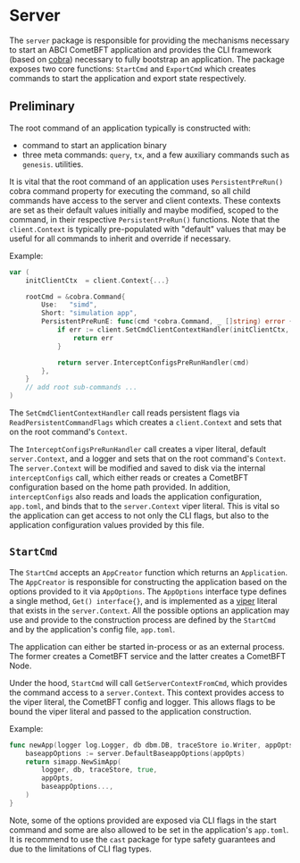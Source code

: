 # Server

The `server` package is responsible for providing the mechanisms necessary to
start an ABCI CometBFT application and provides the CLI framework (based on [cobra](https://github.com/spf13/cobra))
necessary to fully bootstrap an application. The package exposes two core functions: `StartCmd`
and `ExportCmd` which creates commands to start the application and export state respectively.

## Preliminary

The root command of an application typically is constructed with:

* command to start an application binary
* three meta commands: `query`, `tx`, and a few auxiliary commands such as `genesis`.
utilities.

It is vital that the root command of an application uses `PersistentPreRun()` cobra command
property for executing the command, so all child commands have access to the server and client contexts.
These contexts are set as their default values initially and maybe modified,
scoped to the command, in their respective `PersistentPreRun()` functions. Note that
the `client.Context` is typically pre-populated with "default" values that may be
useful for all commands to inherit and override if necessary.

Example:

```go
var (
	initClientCtx  = client.Context{...}

	rootCmd = &cobra.Command{
		Use:   "simd",
		Short: "simulation app",
		PersistentPreRunE: func(cmd *cobra.Command, _ []string) error {
			if err := client.SetCmdClientContextHandler(initClientCtx, cmd); err != nil {
				return err
			}

			return server.InterceptConfigsPreRunHandler(cmd)
		},
	}
    // add root sub-commands ...
)
```

The `SetCmdClientContextHandler` call reads persistent flags via `ReadPersistentCommandFlags`
which creates a `client.Context` and sets that on the root command's `Context`.

The `InterceptConfigsPreRunHandler` call creates a viper literal, default `server.Context`,
and a logger and sets that on the root command's `Context`. The `server.Context`
will be modified and saved to disk via the internal `interceptConfigs` call, which
either reads or creates a CometBFT configuration based on the home path provided.
In addition, `interceptConfigs` also reads and loads the application configuration,
`app.toml`, and binds that to the `server.Context` viper literal. This is vital
so the application can get access to not only the CLI flags, but also to the
application configuration values provided by this file.

## `StartCmd`

The `StartCmd` accepts an `AppCreator` function which returns an `Application`.
The `AppCreator` is responsible for constructing the application based on the
options provided to it via `AppOptions`. The `AppOptions` interface type defines
a single method, `Get() interface{}`, and is implemented as a [viper](https://github.com/spf13/viper)
literal that exists in the `server.Context`. All the possible options an application
may use and provide to the construction process are defined by the `StartCmd`
and by the application's config file, `app.toml`.

The application can either be started in-process or as an external process. The
former creates a CometBFT service and the latter creates a CometBFT Node.

Under the hood, `StartCmd` will call `GetServerContextFromCmd`, which provides
the command access to a `server.Context`. This context provides access to the
viper literal, the CometBFT config and logger. This allows flags to be bound
the viper literal and passed to the application construction.

Example:

```go
func newApp(logger log.Logger, db dbm.DB, traceStore io.Writer, appOpts servertypes.AppOptions) servertypes.Application {
	baseappOptions := server.DefaultBaseappOptions(appOpts)
	return simapp.NewSimApp(
		logger, db, traceStore, true,
		appOpts,
		baseappOptions...,
	)
}
```

Note, some of the options provided are exposed via CLI flags in the start command
and some are also allowed to be set in the application's `app.toml`. It is recommend
to use the `cast` package for type safety guarantees and due to the limitations of
CLI flag types.
